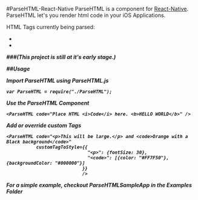 #ParseHTML-React-Native
ParseHTML is a component for [React-Native](https://github.com/facebook/react-native). ParseHTML let's you render html code in your iOS Applications.

HTML Tags currently being parsed: 
- <b>
- <i>

###(This project is still at it's early stage.)

##Usage

Import ParseHTML using ParseHTML.js
````
var ParseHTML = require("./ParseHTML");
````

Use the ParseHTML Component
````
<ParseHTML code="Place HTML <i>Code</i> here. <b>HELLO WORLD</b>" />
````

Add or override custom Tags
````
<ParseHTML code="<p>This will be large.</p> and <code>Orange with a Black background</code>"
           customTagToStyle={{
                              "<p>": {fontSize: 30},
                              "<code>": [{color: "#FF7F50"}, {backgroundColor: "#000000"}]
                            }}
                            />
````

*For a simple example, checkout ParseHTMLSampleApp in the Examples Folder*